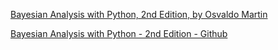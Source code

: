 [Bayesian Analysis with Python, 2nd Edition, by Osvaldo Martin](https://www.packtpub.com/product/bayesian-analysis-with-python-second-edition/9781789341652)

[Bayesian Analysis with Python - 2nd Edition - Github](https://github.com/aloctavodia/BAP)
